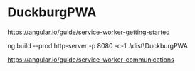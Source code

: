 # DuckburgPWA

https://angular.io/guide/service-worker-getting-started

ng build --prod
http-server -p 8080 -c-1 .\dist\DuckburgPWA

https://angular.io/guide/service-worker-communications
